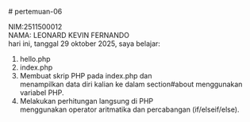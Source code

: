 # pertemuan-06


NIM:2511500012<br>
NAMA: LEONARD KEVIN FERNANDO<br>
hari ini, tanggal 29 oktober 2025, saya belajar:
<ol>
<li>hello.php</li>
<li>index.php</li>
<li>Membuat skrip PHP pada index.php dan <br> menampilkan data diri kalian ke dalam section#about menggunakan variabel PHP.</li>
<li>Melakukan perhitungan langsung di PHP<br> menggunakan operator aritmatika dan percabangan (if/elseif/else).</li>
</ol>

